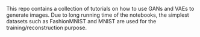 This repo contains a collection of tutorials on how to use GANs and VAEs to generate images. Due to long running time of the notebooks, the simplest datasets such as FashionMNIST and MNIST
are used for the training/reconstruction purpose. 
